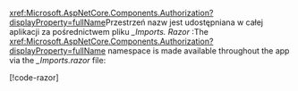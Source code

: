 <span data-ttu-id="4797b-101"><xref:Microsoft.AspNetCore.Components.Authorization?displayProperty=fullName>Przestrzeń nazw jest udostępniana w całej aplikacji za pośrednictwem pliku *_Imports. Razor* :</span><span class="sxs-lookup"><span data-stu-id="4797b-101">The <xref:Microsoft.AspNetCore.Components.Authorization?displayProperty=fullName> namespace is made available throughout the app via the *_Imports.razor* file:</span></span>

[!code-razor[](imports-standalone.razor?highlight=3)]
